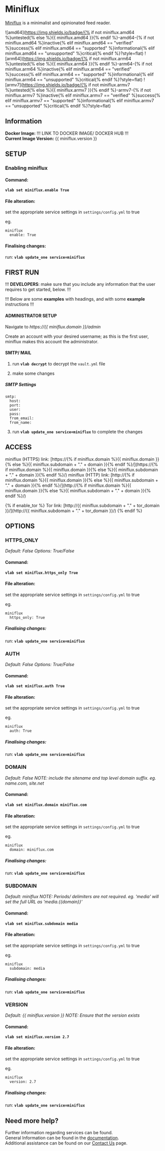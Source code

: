 # Miniflux

[Miniflux](https://miniflux.app/) is a minimalist and opinionated feed reader.

![amd64](https://img.shields.io/badge/{% if not miniflux.amd64 %}untested{% else %}{{ miniflux.amd64 }}{% endif %}-amd64-{% if not miniflux.amd64 %}inactive{% elif miniflux.amd64 == "verified" %}success{% elif miniflux.amd64 == "supported" %}informational{% elif miniflux.amd64 == "unsupported" %}critical{% endif %}?style=flat)
![arm64](https://img.shields.io/badge/{% if not miniflux.arm64 %}untested{% else %}{{ miniflux.arm64 }}{% endif %}-arm64-{% if not miniflux.arm64 %}inactive{% elif miniflux.arm64 == "verified" %}success{% elif miniflux.arm64 == "supported" %}informational{% elif miniflux.arm64 == "unsupported" %}critical{% endif %}?style=flat)
![armv7](https://img.shields.io/badge/{% if not miniflux.armv7 %}untested{% else %}{{ miniflux.armv7 }}{% endif %}-armv7-{% if not miniflux.armv7 %}inactive{% elif miniflux.armv7 == "verified" %}success{% elif miniflux.armv7 == "supported" %}informational{% elif miniflux.armv7 == "unsupported" %}critical{% endif %}?style=flat)

## Information


**Docker Image:** !!! LINK TO DOCKER IMAGE/ DOCKER HUB !!! \
**Current Image Version:** {{ miniflux.version }}

## SETUP

### Enabling miniflux

#### Command:

**`vlab set miniflux.enable True`**

#### File alteration:

set the appropriate service settings in `settings/config.yml` to true

eg.
```
miniflux
  enable: True
```

#### Finalising changes:

run: **`vlab update_one service=miniflux`**

## FIRST RUN

!!! **DEVELOPERS**: make sure that you include any information that the user requires to get started, below. !!!

!!! Below are some **examples** with headings, and with some **example** instructions !!!

#### ADMINISTRATOR SETUP

Navigate to *https://{{ miniflux.domain }}/admin*

Create an account with your desired username; as this is the first user, miniflux makes this account the administrator.

#### SMTP/ MAIL

1. run **`vlab decrypt`** to decrypt the `vault.yml` file

2. make some changes


##### SMTP Settings
```
smtp:
  host:
  port:
  user:
  pass:
  from_email:
  from_name:
```

3. run **`vlab update_one service=miniflux`** to complete the changes


## ACCESS

miniflux (HTTPS) link: [https://{% if miniflux.domain %}{{ miniflux.domain }}{% else %}{{ miniflux.subdomain + "." + domain }}{% endif %}/](https://{% if miniflux.domain %}{{ miniflux.domain }}{% else %}{{ miniflux.subdomain + "." + domain }}{% endif %}/)
miniflux (HTTP) link: [http://{% if miniflux.domain %}{{ miniflux.domain }}{% else %}{{ miniflux.subdomain + "." + domain }}{% endif %}/](http://{% if miniflux.domain %}{{ miniflux.domain }}{% else %}{{ miniflux.subdomain + "." + domain }}{% endif %}/)

{% if enable_tor %}
Tor link: [http://{{ miniflux.subdomain + "." + tor_domain }}/](http://{{ miniflux.subdomain + "." + tor_domain }}/)
{% endif %}

## OPTIONS

### HTTPS_ONLY
*Default: False*
*Options: True/False*

#### Command:

**`vlab set miniflux.https_only True`**

#### File alteration:

set the appropriate service settings in `settings/config.yml` to true

eg.
```
miniflux
  https_only: True
```

##### Finalising changes:

run: **`vlab update_one service=miniflux`**

### AUTH
*Default: False*
*Options: True/False*

#### Command:

**`vlab set miniflux.auth True`**

#### File alteration:

set the appropriate service settings in `settings/config.yml` to true

eg.
```
miniflux
  auth: True
```

##### Finalising changes:

run: **`vlab update_one service=miniflux`**

### DOMAIN
*Default: False*
*NOTE: include the sitename and top level domain suffix. eg. name.com, site.net*

#### Command:

**`vlab set miniflux.domain miniflux.com`**

#### File alteration:

set the appropriate service settings in `settings/config.yml` to true

eg.
```
miniflux
  domain: miniflux.com
```

##### Finalising changes:

run: **`vlab update_one service=miniflux`**

### SUBDOMAIN
*Default: miniflux*
*NOTE: Periods/ delimiters are not required. eg. 'media' will set the full URL as 'media.{{domain}}'*

#### Command:

**`vlab set miniflux.subdomain media`**

#### File alteration:

set the appropriate service settings in `settings/config.yml` to true

eg.
```
miniflux
  subdomain: media
```

##### Finalising changes:

run: **`vlab update_one service=miniflux`**

### VERSION
*Default: {{  miniflux.version  }}*
*NOTE: Ensure that the version exists*

#### Command:

**`vlab set miniflux.version 2.7`**

#### File alteration:

set the appropriate service settings in `settings/config.yml` to true

eg.
```
miniflux
  version: 2.7
```

##### Finalising changes:

run: **`vlab update_one service=miniflux`**

## Need more help?
Further information regarding services can be found. \
General Information can be found in the [documentation](https://docs.vivumlab.com). \
Additional assistance can be found on our [Contact Us](https://docs.vivumlab.com/Contact-us) page.
